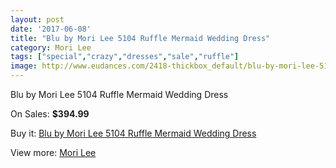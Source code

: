 ```yaml
---
layout: post
date: '2017-06-08'
title: "Blu by Mori Lee 5104 Ruffle Mermaid Wedding Dress"
category: Mori Lee
tags: ["special","crazy","dresses","sale","ruffle"]
image: http://www.eudances.com/2418-thickbox_default/blu-by-mori-lee-5104-ruffle-mermaid-wedding-dress.jpg
---
```

Blu by Mori Lee 5104 Ruffle Mermaid Wedding Dress

On Sales: **$394.99**
<a href="https://www.eudances.com/en/mori-lee/806-blu-by-mori-lee-5104-ruffle-mermaid-wedding-dress.html"><amp-img layout="responsive" width="600" height="600" src="//www.eudances.com/2418-thickbox_default/blu-by-mori-lee-5104-ruffle-mermaid-wedding-dress.jpg" alt="Blu by Mori Lee 5104 Ruffle Mermaid Wedding Dress 0" /></a>
<a href="https://www.eudances.com/en/mori-lee/806-blu-by-mori-lee-5104-ruffle-mermaid-wedding-dress.html"><amp-img layout="responsive" width="600" height="600" src="//www.eudances.com/2421-thickbox_default/blu-by-mori-lee-5104-ruffle-mermaid-wedding-dress.jpg" alt="Blu by Mori Lee 5104 Ruffle Mermaid Wedding Dress 1" /></a>
<a href="https://www.eudances.com/en/mori-lee/806-blu-by-mori-lee-5104-ruffle-mermaid-wedding-dress.html"><amp-img layout="responsive" width="600" height="600" src="//www.eudances.com/2420-thickbox_default/blu-by-mori-lee-5104-ruffle-mermaid-wedding-dress.jpg" alt="Blu by Mori Lee 5104 Ruffle Mermaid Wedding Dress 2" /></a>
<a href="https://www.eudances.com/en/mori-lee/806-blu-by-mori-lee-5104-ruffle-mermaid-wedding-dress.html"><amp-img layout="responsive" width="600" height="600" src="//www.eudances.com/2419-thickbox_default/blu-by-mori-lee-5104-ruffle-mermaid-wedding-dress.jpg" alt="Blu by Mori Lee 5104 Ruffle Mermaid Wedding Dress 3" /></a>

Buy it: [Blu by Mori Lee 5104 Ruffle Mermaid Wedding Dress](https://www.eudances.com/en/mori-lee/806-blu-by-mori-lee-5104-ruffle-mermaid-wedding-dress.html "Blu by Mori Lee 5104 Ruffle Mermaid Wedding Dress")

View more: [Mori Lee](https://www.eudances.com/en/9-mori-lee "Mori Lee")